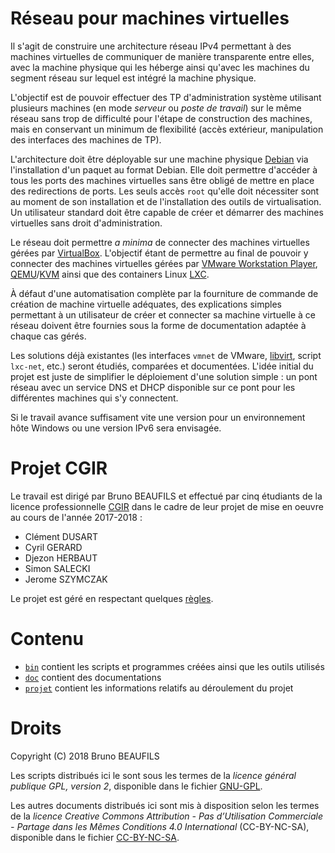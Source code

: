 # Réseau pour machines virtuelles

Il s'agit de construire une architecture réseau IPv4 permettant à des machines virtuelles de communiquer de manière transparente entre elles, avec la machine physique qui les héberge ainsi qu'avec les machines du segment réseau sur lequel est intégré la machine physique.

L'objectif est de pouvoir effectuer des TP d'administration système utilisant plusieurs machines (en mode *serveur* ou *poste de travail*) sur le même réseau sans trop de difficulté pour l'étape de construction des machines, mais en conservant un minimum de flexibilité (accès extérieur, manipulation des interfaces des machines de TP).

L'architecture doit être déployable sur une machine physique [Debian](https://www.debian.org) via l'installation d'un paquet au format Debian. Elle doit permettre d'accéder à tous les ports des machines virtuelles sans être obligé de mettre en place des redirections de ports. Les seuls accès `root` qu'elle doit nécessiter sont au moment de son installation et de l'installation des outils de virtualisation. Un utilisateur standard doit être capable de créer et démarrer des machines virtuelles sans droit d'administration.

Le réseau doit permettre *a minima* de connecter des machines virtuelles gérées par [VirtualBox](https://www.virtualbox.org/). L'objectif étant de permettre au final de pouvoir y connecter des machines virtuelles gérées par [VMware Workstation Player](https://www.vmware.com/products/workstation-player.html), [QEMU](https://www.qemu.org)/[KVM](http://www.linux-kvm.org) ainsi que des containers Linux [LXC](https://linuxcontainers.org).

À défaut d'une automatisation complète par la fourniture de commande de création de machine virtuelle adéquates, des explications simples permettant à un utilisateur de créer et connecter sa machine virtuelle à ce réseau doivent être fournies sous la forme de documentation adaptée à chaque cas gérés.

Les solutions déjà existantes (les interfaces `vmnet` de VMware, [libvirt](https://libvirt.org), script `lxc-net`, etc.) seront étudiés, comparées et documentées. L'idée initial du projet est juste de simplifier le déploiement d'une solution simple : un pont réseau avec un service DNS et DHCP disponible sur ce pont pour les différentes machines qui s'y connectent.

Si le travail avance suffisament vite une version pour un environnement hôte Windows ou une version IPv6 sera envisagée.

# Projet CGIR

Le travail est dirigé par Bruno BEAUFILS et effectué par cinq étudiants de la licence professionnelle [CGIR](http://cgir.univ-lille1.fr) dans le cadre de leur projet de mise en oeuvre au cours de l'année 2017-2018 :

- Clément DUSART
- Cyril GERARD
- Djezon HERBAUT
- Simon SALECKI
- Jerome SZYMCZAK

Le projet est géré en respectant quelques [règles](local/regles.md).

# Contenu

- [`bin`](bin) contient les scripts et programmes créées ainsi que les outils utilisés
- [`doc`](doc) contient des documentations
- [`projet`](projet) contient les informations relatifs au déroulement du projet

# Droits

Copyright (C) 2018 Bruno BEAUFILS

Les scripts distribués ici le sont sous les termes de la *licence général publique GPL, version 2*, disponible dans le fichier [GNU-GPL](GNU-GPL).

Les autres documents distribués ici sont mis à disposition selon les termes de la *licence Creative Commons Attribution - Pas d’Utilisation Commerciale - Partage dans les Mêmes Conditions 4.0 International* (CC-BY-NC-SA), disponible dans le fichier [CC-BY-NC-SA](CC-BY-NC-SA).


